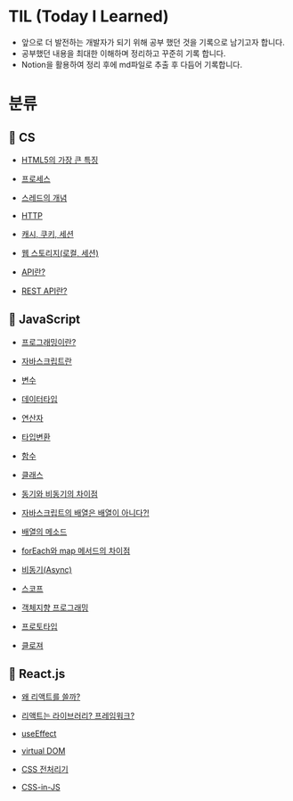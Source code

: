 # TIL (Today I Learned)

- 앞으로 더 발전하는 개발자가 되기 위해 공부 했던 것을 기록으로 남기고자 합니다.
- 공부했던 내용을 최대한 이해하며 정리하고 꾸준히 기록 합니다.
- Notion을 활용하여 정리 후에 md파일로 추출 후 다듬어 기록합니다.

# 분류

## 🐯 CS

- [HTML5의 가장 큰 특징](/CS/HTML5의%20가장%20큰%20특징.md)

- [프로세스](CS/프로세스.md)

- [스레드의 개념](CS/스레드의%20개념.md)

- [HTTP](CS/HTTP%20.md)

- [캐시, 쿠키, 세션](CS/캐시,%20쿠키,%20세션.md)

- [웹 스토리지(로컬, 세션)](<CS/웹%20스토리지%20(로컬,%20세션).md>)

- [API란?](<CS/API%20(Application%20Programming%20Interface).md>)

- [REST API란?](CS/REST%20API.md)

## 🐯 JavaScript

- [프로그래밍이란?](JavaScript/프로그래밍이란.md)

- [자바스크립트란](JavaScript/자바스크립트란.md)

- [변수](JavaScript/변수.md)

- [데이터타입](JavaScript/데이터타입.md)

- [연산자](JavaScript/연산자.md)

- [타입변환](JavaScript/타입변환.md)

- [함수](JavaScript/함수.md)

- [클래스](JavaScript/클래스.md)

- [동기와 비동기의 차이점](JavaScript/동기와%20비동기의%20차이점.md)

- [자바스크립트의 배열은 배열이 아니다?!](JavaScript/자바스크립트의%20배열은%20배열이%20아니다.md)

- [배열의 메소드](JavaScript/배열의%20메소드.md)

- [forEach와 map 메서드의 차이점](JavaScript/forEach와%20map%20메서드의%20차이.md)

- [비동기(Async)](<JavaScript/비동기%20(Async).md>)

- [스코프](JavaScript/스코프.md)

- [객체지향 프로그래밍](JavaScript/객체지향%20프로그래밍.md)

- [프로토타입](JavaScript/프로토타입.md)

- [클로져](JavaScript/클로져.md)

## 🐯 React.js

- [왜 리액트를 쓸까?](React/왜%20리액트를%20쓸까.md)

- [리액트는 라이브러리? 프레임워크?](React/리액트는%20라이브러리?%20프레임워크?.md)

- [useEffect](React/useEffect.md)

- [virtual DOM](React/virtual%20DOM에%20대해서%20.md)

- [CSS 전처리기](<HTML&CSS/CSS%20전처리기%20(SCSS,%20SASS).md>)

- [CSS-in-JS](<HTML&CSS/CSS-in-JS%20(styled-components).md>)
